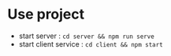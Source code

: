 # Use project

- start server : `cd server && npm run serve`
- start client service : `cd client && npm start`